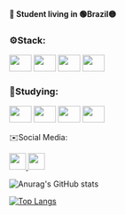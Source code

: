 #### 🔎 Student living in 🟢Brazil🟡
### ⚙️Stack:

<img src="https://cdn.jsdelivr.net/gh/devicons/devicon/icons/angularjs/angularjs-original.svg" width="40" height="30" style="max-width:100%"></img>
<img src="https://cdn.jsdelivr.net/gh/devicons/devicon/icons/nodejs/nodejs-original.svg" width="40" height="30" style="max-width:100%"></img>
<img src="https://cdn.jsdelivr.net/gh/devicons/devicon/icons/javascript/javascript-original.svg" width="40" height="30" style="max-width:100%"></img>
<img src="https://cdn.jsdelivr.net/gh/devicons/devicon/icons/mysql/mysql-original.svg" width="40" height="30" style="max-width:100%"></img>

### 📝Studying:

<img src="https://cdn.jsdelivr.net/gh/devicons/devicon/icons/spring/spring-original.svg" width="40" height="30" style="max-width:100%"></img>
<img src="https://cdn.jsdelivr.net/gh/devicons/devicon/icons/react/react-original.svg" width="40" height="30" style="max-width:100%"></img>
<img src="https://cdn.jsdelivr.net/gh/devicons/devicon/icons/mongodb/mongodb-original.svg" width="40" height="30" style="max-width:100%"></img>
<img src="https://cdn.jsdelivr.net/gh/devicons/devicon/icons/wordpress/wordpress-plain.svg" width="40" height="30" style="max-width:100%"></img>

✉️Social Media:

<a href="https://https://www.linkedin.com/in/rodrigo-pereira-4ab216176/">
<img src="https://cdn.jsdelivr.net/gh/devicons/devicon/icons/linkedin/linkedin-original.svg" width="30" height="30" style="max-width:100%"></img>
</a>
<a href="https://www.behance.net/rodrigopereira46">
<img src="https://cdn.jsdelivr.net/gh/devicons/devicon/icons/behance/behance-original.svg" width="30" height="30" style="max-width:100%"></img>
</a>
  
  
  
![Anurag's GitHub stats](https://github-readme-stats.vercel.app/api?username=rodrigoPQF&show_icons=true&theme=outrun&locale=pt-BR)


[![Top Langs](https://github-readme-stats.vercel.app/api/top-langs/?username=rodrigoPQF&layout=compact&locale=pt-BR&theme=outrun)](https://github.com/rodrigoPQF/github-readme-stats)

<!--
**rodrigoPQF/rodrigoPQF** is a ✨ _special_ ✨ repository because its `README.md` (this file) appears on your GitHub profile.

Here are some ideas to get you started:

- 🔭 I’m currently working on ...
- 🌱 I’m currently learning ...
- 👯 I’m looking to collaborate on ...
- 🤔 I’m looking for help with ...
- 💬 Ask me about ...
- 📫 How to reach me: ...
- 😄 Pronouns: ...outrun
- ⚡ Fun fact: ...
-->
